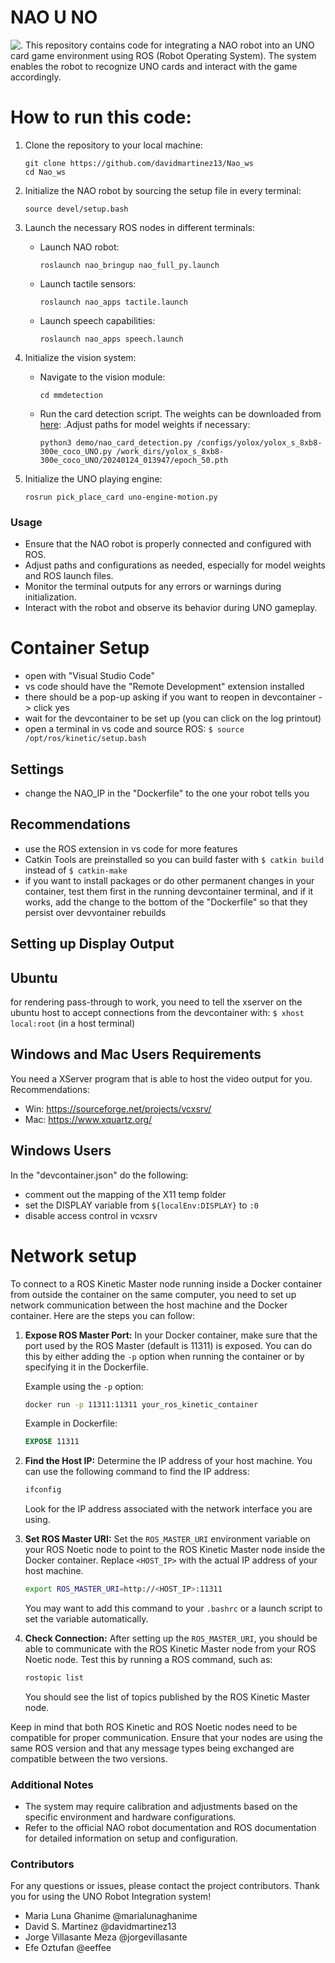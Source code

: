 # NAO U NO
![.](https://github.com/davidmartinez13/Nao_ws/blob/main/Screenshots/NAO_UNO.png)
This repository contains code for integrating a NAO robot into an UNO card game environment using ROS (Robot Operating System). The system enables the robot to recognize UNO cards and interact with the game accordingly.
# How to run this code:
1. Clone the repository to your local machine:
   ```
   git clone https://github.com/davidmartinez13/Nao_ws
   cd Nao_ws
   ```

2. Initialize the NAO robot by sourcing the setup file in every terminal:
   ```
   source devel/setup.bash
   ```

3. Launch the necessary ROS nodes in different terminals:
   - Launch NAO robot:
     ```
     roslaunch nao_bringup nao_full_py.launch
     ```
   - Launch tactile sensors:
     ```
     roslaunch nao_apps tactile.launch 
     ```
   - Launch speech capabilities:
     ```
     roslaunch nao_apps speech.launch
     ```

4. Initialize the vision system:
   - Navigate to the vision module:
     ```
     cd mmdetection
     ```
   - Run the card detection script. The weights can be downloaded from [here](https://drive.google.com/file/d/1Wq8c8nYg18KqsWm90MILd3BvicDumCY_/view?usp=drive_link): .Adjust paths for model weights if necessary:
     ```
     python3 demo/nao_card_detection.py /configs/yolox/yolox_s_8xb8-300e_coco_UNO.py /work_dirs/yolox_s_8xb8-300e_coco_UNO/20240124_013947/epoch_50.pth
     ```

5. Initialize the UNO playing engine:
   ```
   rosrun pick_place_card uno-engine-motion.py
   ```

### Usage
- Ensure that the NAO robot is properly connected and configured with ROS.
- Adjust paths and configurations as needed, especially for model weights and ROS launch files.
- Monitor the terminal outputs for any errors or warnings during initialization.
- Interact with the robot and observe its behavior during UNO gameplay.

# Container Setup
- open with "Visual Studio Code"
- vs code should have the "Remote Development" extension installed
- there should be a pop-up asking if you want to reopen in devcontainer -> click yes
- wait for the devcontainer to be set up (you can click on the log printout)
- open a terminal in vs code and source ROS: ```$ source /opt/ros/kinetic/setup.bash```

## Settings
- change the NAO_IP in the "Dockerfile" to the one your robot tells you 

## Recommendations
- use the ROS extension in vs code for more features
- Catkin Tools are preinstalled so you can build faster with ```$ catkin build``` instead of ```$ catkin-make```
- if you want to install packages or do other permanent changes in your container, test them first in the running devcontainer terminal, and if it works, add the change to the bottom of the "Dockerfile" so that they persist over devvontainer rebuilds

## Setting up Display Output

## Ubuntu
for rendering pass-through to work, you need to tell the xserver on the ubuntu host to accept connections from the devcontainer with: ```$ xhost local:root``` (in a host terminal)

## Windows and Mac Users Requirements
You need a XServer program that is able to host the video output for you. Recommendations:
- Win: https://sourceforge.net/projects/vcxsrv/ 
- Mac: https://www.xquartz.org/ 

## Windows Users
In the "devcontainer.json" do the following:
- comment out the mapping of the X11 temp folder
- set the DISPLAY variable from ```${localEnv:DISPLAY}``` to ```:0```
- disable access control in vcxsrv

# Network setup
To connect to a ROS Kinetic Master node running inside a Docker container from outside the container on the same computer, you need to set up network communication between the host machine and the Docker container. Here are the steps you can follow:

1. **Expose ROS Master Port:**
   In your Docker container, make sure that the port used by the ROS Master (default is 11311) is exposed. You can do this by either adding the `-p` option when running the container or by specifying it in the Dockerfile.

   Example using the `-p` option:
   ```bash
   docker run -p 11311:11311 your_ros_kinetic_container
   ```

   Example in Dockerfile:
   ```dockerfile
   EXPOSE 11311
   ```

2. **Find the Host IP:**
   Determine the IP address of your host machine. You can use the following command to find the IP address:

   ```bash
   ifconfig
   ```

   Look for the IP address associated with the network interface you are using.

3. **Set ROS Master URI:**
   Set the `ROS_MASTER_URI` environment variable on your ROS Noetic node to point to the ROS Kinetic Master node inside the Docker container. Replace `<HOST_IP>` with the actual IP address of your host machine.

   ```bash
   export ROS_MASTER_URI=http://<HOST_IP>:11311
   ```

   You may want to add this command to your `.bashrc` or a launch script to set the variable automatically.

4. **Check Connection:**
   After setting up the `ROS_MASTER_URI`, you should be able to communicate with the ROS Kinetic Master node from your ROS Noetic node. Test this by running a ROS command, such as:

   ```bash
   rostopic list
   ```

   You should see the list of topics published by the ROS Kinetic Master node.

Keep in mind that both ROS Kinetic and ROS Noetic nodes need to be compatible for proper communication. Ensure that your nodes are using the same ROS version and that any message types being exchanged are compatible between the two versions.


### Additional Notes
- The system may require calibration and adjustments based on the specific environment and hardware configurations.
- Refer to the official NAO robot documentation and ROS documentation for detailed information on setup and configuration.

### Contributors
For any questions or issues, please contact the project contributors. Thank you for using the UNO Robot Integration system!

- Maria Luna Ghanime @marialunaghanime
- David S. Martinez @davidmartinez13
- Jorge Villasante Meza @jorgevillasante
- Efe Oztufan @eeffee

